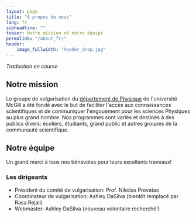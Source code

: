 ```yaml
---
layout: page
title: "À propos de nous"
lang: fr
subheadline: ""
teaser: Notre mission et notre équipe
permalink: "/about_fr/"
header:
    image_fullwidth: "header_drop.jpg"
---
```

*Traduction en course*

## Notre mission
Le groupe de vulgarisation du [département de Physique](http://www.physics.mcgill.ca) de l'université McGill a été fondé avec le but de faciliter l'accès aux connaissances scientifiques et de communiquer l'engouement pour les sciences Physiques au plus grand nombre. Nos programmes sont variés et destinés à des publics divers: écoliers, étudiants, grand public et autres groupes de la communauté scientifique.  


## Notre équipe
Un grand merci à tous nos bénévoles pour leurs excellents traveaux!

### Les dirigeants
- Président du comité de vulgarisation: Prof. Nikolas Provatas
- Coordinateur de vulgarisation: Ashley DaSilva (bientôt remplacé par Rasa Rejali)
- Webmaster: Ashley DaSilva (nouveau volontaire recherché!)
